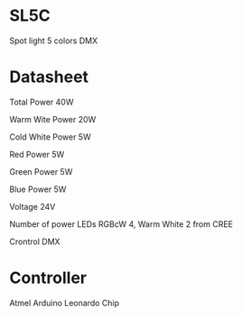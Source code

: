 # SL5C

Spot light 5 colors DMX

# Datasheet

Total Power 40W

Warm Wite Power 20W

Cold White Power 5W

Red Power 5W

Green Power 5W

Blue Power 5W

Voltage 24V

Number of power LEDs RGBcW 4, Warm White 2 from CREE

Crontrol DMX

# Controller 

Atmel Arduino Leonardo Chip
